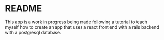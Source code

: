 # README

This app is a work in progress being made following a tutorial to teach myself how to create an app that uses a react front end with a rails backend with a postgresql database.
